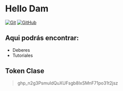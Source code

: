 # Hello Dam
[![Git](https://img.shields.io/badge/Git-2.37+-f14e32?style=for-the-badge&logo=git&logoColor=white&labelColor=101010)](https://git-scm.com/)
[![GitHub](https://img.shields.io/badge/GitHub-Web-blue?style=for-the-badge&logo=github&logoColor=white&labelColor=101010)](https://docs.github.com/es)
## Aqui podrás encontrar:
- Deberes
- Tutoriales

## Token Clase
> 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
